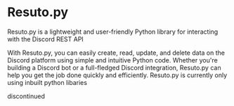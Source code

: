 # Resuto.py
Resuto.py is a lightweight and user-friendly Python library for interacting with the Discord REST API

With Resuto.py, you can easily create, read, update, and delete data on the Discord platform using simple and intuitive Python code. Whether you're building a Discord bot or a full-fledged Discord integration, Resuto.py can help you get the job done quickly and efficiently. Resuto.py is currently only using inbuilt python libaries


discontinued
